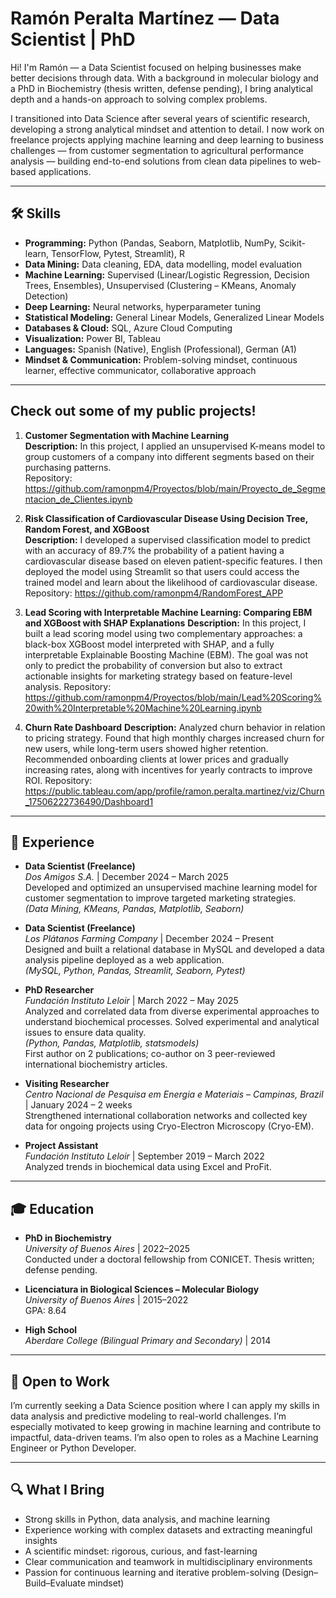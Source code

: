 # Ramón Peralta Martínez — Data Scientist | PhD

Hi! I'm Ramón — a Data Scientist focused on helping businesses make better decisions through data. With a background in molecular biology and a PhD in Biochemistry (thesis written, defense pending), I bring analytical depth and a hands-on approach to solving complex problems.

I transitioned into Data Science after several years of scientific research, developing a strong analytical mindset and attention to detail. I now work on freelance projects applying machine learning and deep learning to business challenges — from customer segmentation to agricultural performance analysis — building end-to-end solutions from clean data pipelines to web-based applications.

---

## 🛠️ Skills

- **Programming:** Python (Pandas, Seaborn, Matplotlib, NumPy, Scikit-learn, TensorFlow, Pytest, Streamlit), R  
- **Data Mining:** Data cleaning, EDA, data modelling, model evaluation  
- **Machine Learning:** Supervised (Linear/Logistic Regression, Decision Trees, Ensembles), Unsupervised (Clustering – KMeans, Anomaly Detection)  
- **Deep Learning:** Neural networks, hyperparameter tuning  
- **Statistical Modeling:** General Linear Models, Generalized Linear Models  
- **Databases & Cloud:** SQL, Azure Cloud Computing  
- **Visualization:** Power BI, Tableau  
- **Languages:** Spanish (Native), English (Professional), German (A1)  
- **Mindset & Communication:** Problem-solving mindset, continuous learner, effective communicator, collaborative approach  

---

## **Check out some of my public projects!**

1. **Customer Segmentation with Machine Learning**  
   **Description:** In this project, I applied an unsupervised K-means model to group customers of a company into different segments based on their purchasing patterns.  
   Repository: https://github.com/ramonpm4/Proyectos/blob/main/Proyecto_de_Segmentacion_de_Clientes.ipynb

2. **Risk Classification of Cardiovascular Disease Using Decision Tree, Random Forest, and XGBoost**  
   **Description:** I developed a supervised classification model to predict with an accuracy of 89.7% the probability of a patient having a cardiovascular disease based on eleven patient-specific features. I then deployed the model using Streamlit so that users could access the trained model and learn about the likelihood of cardiovascular disease.  
   Repository: https://github.com/ramonpm4/RandomForest_APP

3. **Lead Scoring with Interpretable Machine Learning: Comparing EBM and XGBoost with SHAP Explanations**
**Description:** In this project, I built a lead scoring model using two complementary approaches: a black-box XGBoost model interpreted with SHAP, and a fully interpretable Explainable Boosting Machine (EBM). The goal was not only to predict the probability of conversion but also to extract actionable insights for marketing strategy based on feature-level analysis.
Repository: https://github.com/ramonpm4/Proyectos/blob/main/Lead%20Scoring%20with%20Interpretable%20Machine%20Learning.ipynb

4. **Churn Rate Dashboard**
**Description:** Analyzed churn behavior in relation to pricing strategy. Found that high monthly charges increased churn for new users, while long-term users showed higher retention. Recommended onboarding clients at lower prices and gradually increasing rates, along with incentives for yearly contracts to improve ROI. Repository: https://public.tableau.com/app/profile/ramon.peralta.martinez/viz/Churn_17506222736490/Dashboard1
---

## 💼 Experience

- **Data Scientist (Freelance)**  
  *Dos Amigos S.A.* | December 2024 – March 2025  
  Developed and optimized an unsupervised machine learning model for customer segmentation to improve targeted marketing strategies.  
  *(Data Mining, KMeans, Pandas, Matplotlib, Seaborn)*

- **Data Scientist (Freelance)**  
  *Los Plátanos Farming Company* | December 2024 – Present  
  Designed and built a relational database in MySQL and developed a data analysis pipeline deployed as a web application.  
  *(MySQL, Python, Pandas, Streamlit, Seaborn, Pytest)*

- **PhD Researcher**  
  *Fundación Instituto Leloir* | March 2022 – May 2025  
  Analyzed and correlated data from diverse experimental approaches to understand biochemical processes. Solved experimental and analytical issues to ensure data quality.  
  *(Python, Pandas, Matplotlib, statsmodels)*  
  First author on 2 publications; co-author on 3 peer-reviewed international biochemistry articles.

- **Visiting Researcher**  
  *Centro Nacional de Pesquisa em Energia e Materiais – Campinas, Brazil* | January 2024 – 2 weeks  
  Strengthened international collaboration networks and collected key data for ongoing projects using Cryo-Electron Microscopy (Cryo-EM).

- **Project Assistant**  
  *Fundación Instituto Leloir* | September 2019 – March 2022  
  Analyzed trends in biochemical data using Excel and ProFit.

---

## 🎓 Education

- **PhD in Biochemistry**  
  *University of Buenos Aires* | 2022–2025  
  Conducted under a doctoral fellowship from CONICET. Thesis written; defense pending.

- **Licenciatura in Biological Sciences – Molecular Biology**  
  *University of Buenos Aires* | 2015–2022  
  GPA: 8.64

- **High School**  
  *Aberdare College (Bilingual Primary and Secondary)* | 2014

---

## 🚀 Open to Work

I’m currently seeking a Data Science position where I can apply my skills in data analysis and predictive modeling to real-world challenges. I’m especially motivated to keep growing in machine learning and contribute to impactful, data-driven teams. I’m also open to roles as a Machine Learning Engineer or Python Developer.

---

## 🔍 What I Bring

- Strong skills in Python, data analysis, and machine learning  
- Experience working with complex datasets and extracting meaningful insights  
- A scientific mindset: rigorous, curious, and fast-learning  
- Clear communication and teamwork in multidisciplinary environments  
- Passion for continuous learning and iterative problem-solving (Design–Build–Evaluate mindset)
